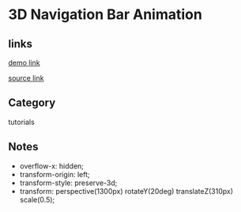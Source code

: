 # 3D Navigation Bar Animation

## links
[demo link](https://aldopolojr.github.io/3D-navigation-bar/)

[source link](https://youtu.be/nOcVOJw3Gfw)

## Category
tutorials

## Notes
- overflow-x: hidden;
- transform-origin: left;
- transform-style: preserve-3d;
- transform: perspective(1300px) rotateY(20deg) translateZ(310px) scale(0.5);